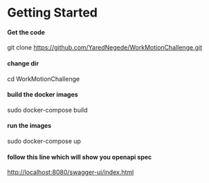 # Getting Started

#### Get the code

  git clone https://github.com/YaredNegede/WorkMotionChallenge.git
  
#### change dir  
  
  cd WorkMotionChallenge
  
#### build the docker images  
  
  sudo docker-compose  build
  
#### run the images  
  
  sudo docker-compose  up
  
#### follow this line which will show you openapi spec

[http://localhost:8080/swagger-ui/index.html](http://localhost:8080/swagger-ui/index.html)
